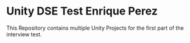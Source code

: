 # Unity DSE Test Enrique Perez
 This Repository contains multiple Unity Projects for the first part of the interview test.
